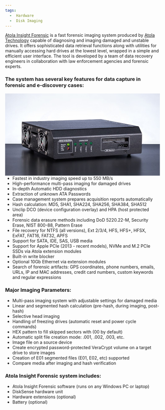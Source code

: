 ```yaml
---
tags:
  -  Hardware
  -  Disk Imaging
---
```

[Atola Insight Forensic](https://atola.com/products/insight/) is a fast
forensic imaging system produced by [Atola
Technology](https://atola.com/) capable of diagnosing and imaging damaged
and unstable drives. It offers sophisticated data retrieval functions
along with utilities for manually accessing hard drives at the lowest
level, wrapped in a simple and efficient user interface. The tool is
developed by a team of data recovery engineers in collaboration with law
enforcement agencies and forensic experts.

### The system has several key features for data capture in forensic and e-discovery cases:

<img src="../assets/images/1000px-Insight.jpg" title="Atola Insight Foresnics"  alt="1000px-Insight.jpg" align="right" />

- Fastest in industry imaging speed up to 550 MB/s
- High-performance multi-pass imaging for damaged drives
- In-depth Automatic HDD diagnostics
- Extraction of unknown ATA Passwords
- Case management system prepares acquisition reports automatically
- Hash calculation: MD5, SHA1, SHA224, SHA256, SHA384, SHA512
- Unclip DCO (device configuration overlay) and HPA (host protected
  area)
- Forensic data erasure methods including DoD 5220.22-M, Security Erase,
  NIST 800-88, Pattern Erase
- File recovery for NTFS (all versions), Ext 2/3/4, HFS, HFS+, HFSX,
  ExFAT, FAT16, FAT32, APFS
- Support for SATA, IDE, SAS, USB media
- Support for Apple PCIe (2013 - recent models), NVMe and M.2 PCIe SSDs
  via Atola extension modules
- Built-in write blocker
- Optional 10Gb Ethernet via extension modules
- Search of forensic artifacts: GPS coordinates, phone numbers, emails,
  URLs, IP and MAC addresses, credit card numbers, custom keywords and
  regular expressions

### Major Imaging Parameters:

- Multi-pass imaging system with adjustable settings for damaged media
- Linear and segmented hash calculation (pre-hash, during imaging,
  post-hash)
- Selective head imaging
- Handling of freezing drives (automatic reset and power cycle commands)
- HEX pattern to fill skipped sectors with (00 by default)
- Automatic split file creation mode: .001, .002, .003, etc.
- Image file on a source device
- Create encrypted password-protected VeraCrypt volume on a target drive
  to store images
- Creation of E01 segmented files (E01, E02, etc) supported
- Compare media after imaging and hash verification

### Atola Insight Forensic system includes:

- Atola Insight Forensic software (runs on any Windows PC or laptop)
- DiskSense hardware unit
- Hardware extensions (optional)
- Battery (optional)